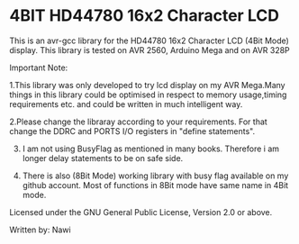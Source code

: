 # 4BIT HD44780 16x2 Character LCD

This is an avr-gcc library for the HD44780 16x2 Character LCD (4Bit Mode) display.
This library is tested on AVR 2560, Arduino Mega and on AVR 328P

Important Note:

1.This library was only developed to try lcd display on my AVR Mega.Many things in this library could be optimised 
in respect to memory usage,timing requirements etc. and could be written in much intelligent way.

2.Please change the libraray according to your requirements. For that change  the DDRC and PORTS I/O registers in
"define statements".


3. I am not using BusyFlag as mentioned in many books. Therefore i am longer delay statements to be on safe side.

4. There is also (8Bit Mode) working library with busy flag available on my github account. 
Most of functions in 8Bit mode have same name in 4Bit mode.



Licensed under the GNU General Public License, Version 2.0 or above.

Written by: Nawi

